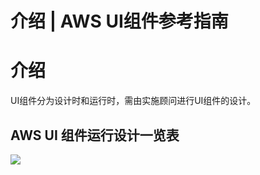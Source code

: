 # 介绍 | AWS UI组件参考指南

# 介绍

UI组件分为设计时和运行时，需由实施顾问进行UI组件的设计。

AWS UI 组件运行设计一览表  
---  
[ ![](https://docs.awspaas.com/reference-guide/aws-paas-ui-reference-guide/introduction/table.png) ](<table-big.png>)